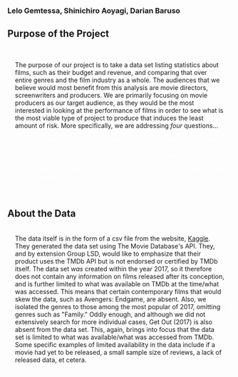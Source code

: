 ### Lelo Gemtessa, Shinichiro Aoyagi, Darian Baruso
<h2>Purpose of the Project</h2>
<div class = "paragraph">

The purpose of our project is to take a data set listing statistics about films, such as
their budget and revenue, and comparing that over entire genres and the film industry as a
whole. The audiences that we believe would most benefit from this analysis are movie
directors, screenwriters and producers. We are primarily focusing on movie producers as our
target audience, as they would be the most interested in looking at the performance of
films in order to see what is the most viable type of project to produce that induces the
least amount of risk. More specifically, we are addressing <i>four</i> questions...

<ul>
<li>Which genre of film tend to produce the highest amount of revenue in the box office? </li>
<li> Which genre of film tend to be the most well-received critically?</li>
<li>Which genre of film has tended to receive the largest budgets?</li>
<li> Over the entire data set, how do revenue and budget correlate with one another?</li>
</ul>
</div>

## About the Data
<div class = "paragraph">
The data itself is in the form of a csv file from the website,
<a href="https://www.kaggle.com/tmdb/tmdb-movie-metadata#tmdb_5000_movies.csv">Kaggle</a>. They
generated the data set using The Movie Database's API. They, and by extension Group LSD,
would like to emphasize that their product uses the TMDb API but is not endorsed or
certified by TMDb itself. The data set <i>was</i> created within the year 2017, so it
therefore does not contain any information on films released after its conception, and is
further limited to what was available on TMDb at the time/what was accessed. This means
that certain contemporary films that would skew the data, such as Avengers: Endgame, are
absent. Also, we isolated the genres to those among the most popular of 2017, omitting
genres such as "Family." Oddly enough, and although we did not extensively search for
more individual cases, Get Out (2017) is also absent from the data set. This, again,
brings into focus that the data set is limited to what was available/what was accessed
from TMDb. Some specific examples of limited availability in the data include if a movie
had yet to be released, a small sample size of reviews, a lack of released data, et
cetera.
</div>

<style>
  ul{
  color: white;
  }
  div.center {
  text-align: center;
  }
  div.paragraph {
  border-style: dashed;
  border-color: white;
  border-radius: 5px;
  border-width: 2px;
  padding: 15px 15px 15px 15px;
  } 
</style>

